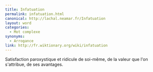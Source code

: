 ```yaml
---
title: Infatuation
permalink: infatuation.html
canonical: http://lachal.neamar.fr/Infatuation
layout: word
categories:
  - Mot complexe
synonyms:
  - Arrogance
link: http://fr.wiktionary.org/wiki/infatuation
---
```


Satisfaction paroxystique et ridicule de soi-même, de la valeur que l'on s'attribue, de ses avantages.

